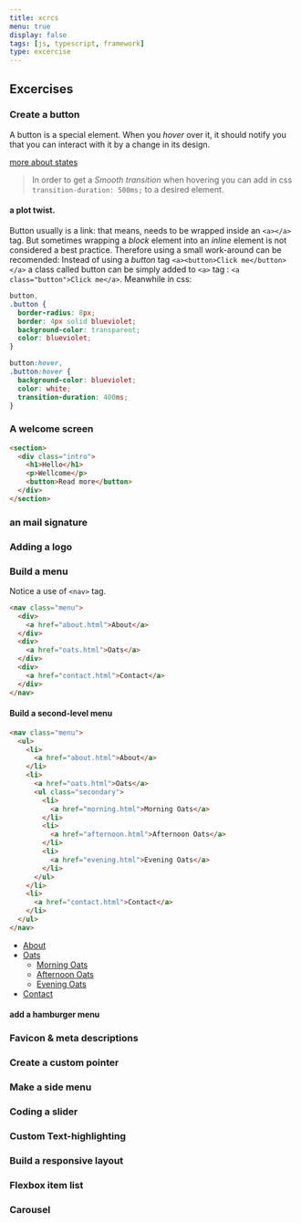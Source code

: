 ```yaml
---
title: xcrcs
menu: true
display: false
tags: [js, typescript, framework]
type: excercise
---
```


## Excercises

### Create a button

A button is a special element. When you _hover_ over it, it should notify you that you can interact with it by a change in its design.

[more about states](#/css)

> In order to get a _Smooth transition_ when hovering you can add in css `transition-duration: 500ms;` to a desired element.

#### a plot twist.

Button usually is a link: that means, needs to be wrapped inside an `<a></a>` tag. But sometimes wrapping a _block_ element into an _inline_ element is not considered a best practice. Therefore using a small work-around can be recomended: Instead of using a _button_ tag `<a><button>Click me</button></a>` a class called button can be simply added to `<a>` tag : `<a class="button">Click me</a>`. Meanwhile in css:

```css
button,
.button {
  border-radius: 8px;
  border: 4px solid blueviolet;
  background-color: transparent;
  color: blueviolet;
}

button:hover,
.button:hover {
  background-color: blueviolet;
  color: white;
  transition-duration: 400ms;
}
```

### A welcome screen

```html
<section>
  <div class="intro">
    <h1>Hello</h1>
    <p>Wellcome</p>
    <button>Read more</button>
  </div>
</section>
```

### an mail signature

### Adding a logo

### Build a menu

Notice a use of `<nav>` tag.

```html
<nav class="menu">
  <div>
    <a href="about.html">About</a>
  </div>
  <div>
    <a href="oats.html">Oats</a>
  </div>
  <div>
    <a href="contact.html">Contact</a>
  </div>
</nav>
```

#### Build a second-level menu

```html
<nav class="menu">
  <ul>
    <li>
      <a href="about.html">About</a>
    </li>
    <li>
      <a href="oats.html">Oats</a>
      <ul class="secondary">
        <li>
          <a href="morning.html">Morning Oats</a>
        </li>
        <li>
          <a href="afternoon.html">Afternoon Oats</a>
        </li>
        <li>
          <a href="evening.html">Evening Oats</a>
        </li>
      </ul>
    </li>
    <li>
      <a href="contact.html">Contact</a>
    </li>
  </ul>
</nav>
```

<nav class="test-menu">
  <ul>
    <li>
      <a href="about.html">About</a>
    </li>
    <li>
      <a href="oats.html">Oats</a>
      <ul class="secondary">
        <li>
          <a href="morning.html">Morning Oats</a>
        </li>
        <li>
          <a href="afternoon.html">Afternoon Oats</a>
        </li>
        <li>
          <a href="evening.html">Evening Oats</a>
        </li>
      </ul>
    </li>
    <li>
      <a href="contact.html">Contact</a>
    </li>
  </ul>
</nav>

#### add a hamburger menu

### Favicon & meta descriptions

### Create a custom pointer

### Make a side menu

### Coding a slider

### Custom Text-highlighting

### Build a responsive layout

### Flexbox item list

### Carousel

